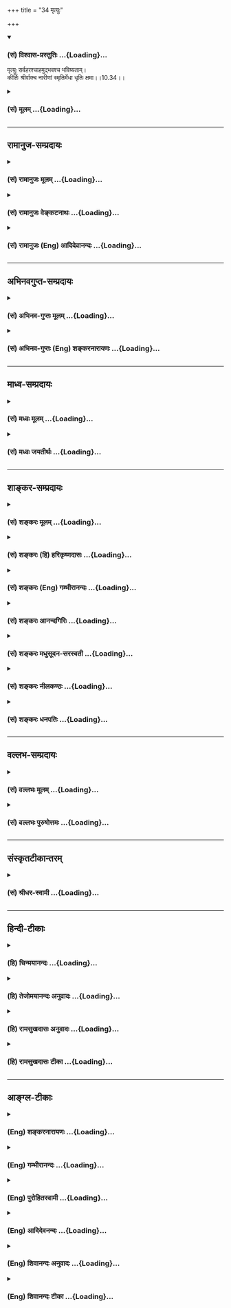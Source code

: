 +++
title = "34 मृत्युः"

+++
<div class="js_include" newlevelforh1="3" title="(सं) विश्वास-प्रस्तुतिः" unfilled url="/purANam_vaiShNavam/mahAbhAratam/06-bhIShma-parva/03-bhagavad-gItA-parva/saMskRtam/vishvAsa-prastutiH/10_vibhUti-vistAra-yoga/34_mRtyuH.md">
<details open><summary><h3>(सं) विश्वास-प्रस्तुतिः ...{Loading}...</h3></summary>

मृत्युः सर्वहरश्चाहमुद्भवश्च भविष्यताम्।  
कीर्तिः श्रीर्वाक्च नारीणां स्मृतिर्मेधा धृतिः क्षमा।।10.34।।
</details>
</div>
<div class="js_include collapsed" newlevelforh1="3" title="(सं) मूलम्" unfilled url="/purANam_vaiShNavam/mahAbhAratam/06-bhIShma-parva/03-bhagavad-gItA-parva/saMskRtam/mUlam/10_vibhUti-vistAra-yoga/34_mRtyuH.md">
<details><summary><h3>(सं) मूलम् ...{Loading}...</h3></summary>

मृत्युः सर्वहरश्चाहमुद्भवश्च भविष्यताम्।  
कीर्तिः श्रीर्वाक्च नारीणां स्मृतिर्मेधा धृतिः क्षमा।।10.34।।
</details>
</div>


_________________
## रामानुज-सम्प्रदायः
<div class="js_include collapsed" newlevelforh1="3" title="(सं) रामानुजः मूलम्" unfilled url="/purANam_vaiShNavam/mahAbhAratam/06-bhIShma-parva/03-bhagavad-gItA-parva/saMskRtam/rAmAnujaH/mUlam/10_vibhUti-vistAra-yoga/34_mRtyuH.md">
<details><summary><h3>(सं) रामानुजः मूलम् ...{Loading}...</h3></summary>

।।10.34।।**सर्व**प्राण**हरः मृत्युः च अहम्** उत्पत्स्यमानानाम्
उद्भवाख्यं कर्म **च** अहम्; **नारीणां श्रीः** अहं **कीर्तिः** च अहं
**वाक्** च अहं **स्मृतिः** च अहं **मेधा** च अहं **धृतिः** च अहं
**क्षमा** च अहम्।

</details>
</div>
<div class="js_include collapsed" newlevelforh1="3" title="(सं) रामानुजः वेङ्कटनाथः" unfilled url="/purANam_vaiShNavam/mahAbhAratam/06-bhIShma-parva/03-bhagavad-gItA-parva/saMskRtam/rAmAnujaH/venkaTanAthaH/10_vibhUti-vistAra-yoga/34_mRtyuH.md">
<details><summary><h3>(सं) रामानुजः वेङ्कटनाथः ...{Loading}...</h3></summary>

  
  
।।10.34।।  
  
कर्मानुरूपदण्डकालावच्छेदाधिकृतयोर्यमकालाख्यपुरुषयोरुक्तत्वाद्यमादेशकारिप्राणहरणाधिकृतपुरुषविशेष
इहमृत्युः सर्वहरः इत्युच्यत इति ज्ञापनायसर्वप्राणहर इत्युक्तम्। प्रलये
सर्वसंहर्तेश्वर इह मृत्युः इति कैश्चिदुक्तं मन्दम्;भूतानामन्त एव च
\[10।20\] इत्युक्तत्वात्। उद्भवसहपाठादत्र मृत्युशब्दो मरणपर इति केचित्।
उद्भवशब्दः स्वरसत उत्पत्तिक्रियापरः। उद्भवस्थानादि निमित्तोपादानादिकं
चात्र पृथगेव निर्दिष्टमिति क्रियापरत्वमेवोचितमित्यभिप्रायेणउद्भवाख्यं
कर्मेत्युक्तम्। कीर्त्यादयो नेह गुणविशेषा विवक्षिताः तेषां पुरुषेष्वपि च
उद्भूतत्वेननारीणाम् इति विशेषणायोगात्। न च नारीशब्दोऽत्र
स्त्रीलिङ्गपदार्थमात्रपरः; मुख्यबाधाभावात्। अतो नारीविशेषनिर्धारणमेव
क्रियते। तत्र च श्रिय एव सर्वनारीभ्योऽतिशयितत्वात्सैव प्रथमं
वक्तव्याकीर्तिः श्रीः इति तु पाठक्रमोऽर्थक्रमेण बाध्यत
इत्यभिप्रायेणश्रीरहं कीर्तिश्चाहमित्युक्तम्। एताश्च भगवदसाधारणशक्तयः।
अन्यत्र तु तत्तदभिमानविशेषात्तत्तच्छब्दः।  
  

</details>
</div>
<div class="js_include collapsed" newlevelforh1="3" title="(सं) रामानुजः (Eng) आदिदेवानन्दः" unfilled url="/purANam_vaiShNavam/mahAbhAratam/06-bhIShma-parva/03-bhagavad-gItA-parva/saMskRtam/rAmAnujaH/english/AdidevAnandaH/10_vibhUti-vistAra-yoga/34_mRtyuH.md">
<details><summary><h3>(सं) रामानुजः (Eng) आदिदेवानन्दः ...{Loading}...</h3></summary>

10.34 I am also death which snatches away the life of all. Of those that
shall be born I am that called birth. Of women (i.e., of goddesses who
are the powers of the Lord) I am prosperity (Sri); I am fame (Kirti); I
am speech (Vak); I am memory (Smrti); I am intelligence (Medha); I am
endurance (Dhrti); and I am forgiveness (Ksama).

</details>
</div>


_________________
## अभिनवगुप्त-सम्प्रदायः
<div class="js_include collapsed" newlevelforh1="3" title="(सं) अभिनव-गुप्तः मूलम्" unfilled url="/purANam_vaiShNavam/mahAbhAratam/06-bhIShma-parva/03-bhagavad-gItA-parva/saMskRtam/abhinava-guptaH/mUlam/10_vibhUti-vistAra-yoga/34_mRtyuH.md">
<details><summary><h3>(सं) अभिनव-गुप्तः मूलम् ...{Loading}...</h3></summary>

।।10.19 -- 10.42।। हन्त ते कथयिष्यामीत्यादि जगत्स्थित इत्यन्तम्। अहमात्मा
(श्लो. 20) इत्यनेन व्यवच्छेदं वारयति। अन्यथा स्थावराणां हिमालय
इत्यादिवाक्येषु हिमालय एव भगवान् नान्य इति व्यवच्छेदेन;
निर्विभागत्वाभावात् ब्रह्मदर्शनं खण्डितम् अभविष्यत्। यतो यस्याखण्डाकारा
व्याप्तिस्तथा चेतसि न उपारोहति; तां च \[यो\] जिज्ञासति
तस्यायमुपदेशग्रन्थः। तथाहि उपसंहारे ( उपसंहारेण)
भेदाभेदवादं,यद्यद्विभूतिमत्सत्त्वम् (श्लो -- 41) इत्यनेनाभिधाय;
पश्चादभेदमेवोपसंहरति अथवा बहुनैतेन -- विष्टभ्याहमिदं -- एकांशेन जगत्
स्थितः (श्लो -- 42) इति। उक्तं हि -- पादोऽस्य विश्वा भूतानि
त्रिपादस्यामृतं दिवि।। इति -- RV; X; 90; 3प्रजानां सृष्टिहेतुः सर्वमिदं
भगवत्तत्त्वमेव तैस्तेर्विचित्रै रूपैर्भाव्यमानं +++(S
तत्त्वमेतैस्तैर्विचित्रैः रूपैः ; N -- विचित्ररूपै -- )+++ सकलस्य +++(S;N
सकलमस्य)+++ विषयतां यातीति।

</details>
</div>
<div class="js_include collapsed" newlevelforh1="3" title="(सं) अभिनव-गुप्तः (Eng) शङ्करनारायणः" unfilled url="/purANam_vaiShNavam/mahAbhAratam/06-bhIShma-parva/03-bhagavad-gItA-parva/saMskRtam/abhinava-guptaH/english/shankaranArAyaNaH/10_vibhUti-vistAra-yoga/34_mRtyuH.md">
<details><summary><h3>(सं) अभिनव-गुप्तः (Eng) शङ्करनारायणः ...{Loading}...</h3></summary>

10.34 See Comment under 10.42

</details>
</div>


_________________
## माध्व-सम्प्रदायः
<div class="js_include collapsed" newlevelforh1="3" title="(सं) मध्वः मूलम्" unfilled url="/purANam_vaiShNavam/mahAbhAratam/06-bhIShma-parva/03-bhagavad-gItA-parva/saMskRtam/madhvaH/mUlam/10_vibhUti-vistAra-yoga/34_mRtyuH.md">
<details><summary><h3>(सं) मध्वः मूलम् ...{Loading}...</h3></summary>

।।10.34।। Sri Madhvacharya did not comment on this sloka.,

</details>
</div>
<div class="js_include collapsed" newlevelforh1="3" title="(सं) मध्वः जयतीर्थः" unfilled url="/purANam_vaiShNavam/mahAbhAratam/06-bhIShma-parva/03-bhagavad-gItA-parva/saMskRtam/madhvaH/jayatIrthaH/10_vibhUti-vistAra-yoga/34_mRtyuH.md">
<details><summary><h3>(सं) मध्वः जयतीर्थः ...{Loading}...</h3></summary>

।।10.34।। Sri Jayatirtha did not comment on this sloka.  
  

</details>
</div>


_________________
## शाङ्कर-सम्प्रदायः
<div class="js_include collapsed" newlevelforh1="3" title="(सं) शङ्करः मूलम्" unfilled url="/purANam_vaiShNavam/mahAbhAratam/06-bhIShma-parva/03-bhagavad-gItA-parva/saMskRtam/shankaraH/mUlam/10_vibhUti-vistAra-yoga/34_mRtyuH.md">
<details><summary><h3>(सं) शङ्करः मूलम् ...{Loading}...</h3></summary>

।।10.34।। --,**मृत्युः** द्विविधः धनादिहरः प्राणहरश्**च** तत्र यः
प्राणहरः; स **सर्वहरः** उच्यते सः अहम् इत्यर्थः। अथवा; परः ईश्वरः प्रलये
सर्वहरणात् सर्वहरः; सः **अहम्। उद्भवः** उत्कर्षः अभ्युदयः
तत्प्राप्तिहेतुश्च अहम्। केषाम् **भविष्यतां** भाविकल्याणानाम्;
उत्कर्षप्राप्तियोग्यानाम् इत्यर्थः। **कीर्तिः श्रीः वाक् च नारीणां
स्मृतिः मेधा धृतिः क्षमा** इत्येताः उत्तमाः स्त्रीणाम् अहम् अस्मि;
यासाम् आभासमात्रसंबन्धेनापि लोकः कृतार्थमात्मानं मन्यते।।

</details>
</div>
<div class="js_include collapsed" newlevelforh1="3" title="(सं) शङ्करः (हि) हरिकृष्णदासः" unfilled url="/purANam_vaiShNavam/mahAbhAratam/06-bhIShma-parva/03-bhagavad-gItA-parva/saMskRtam/shankaraH/hindI/harikRShNadAsaH/10_vibhUti-vistAra-yoga/34_mRtyuH.md">
<details><summary><h3>(सं) शङ्करः (हि) हरिकृष्णदासः ...{Loading}...</h3></summary>

।।10.34।। धनादिका नाश करनेवाला और प्राणोंका नाश करनेवाला ऐसे दो प्रकारका
मृत्यु सर्वहर कहलाता है; वह सर्वहर मृत्यु मैं हूँ। अथवा परम ईश्वर
प्रलयकालमें सबका नाश करनेवाला होनेसे सर्वहर है; वह मैं हूँ। भविष्यत्में
जिनका कल्याण होनेवाला है अर्थात् जो उत्कर्षताप्राप्तिके योग्य हैं उनका
उद्भव अर्थात् उत्कर्ष -- उन्नतिकी प्राप्तिका कारण मैं हूँ। स्त्रियोंमें
जो कीर्ति; श्री; वाणी; स्मृति; बुद्धि; घृति और क्षमा ये उत्तम स्त्रियाँ
हैं; जिनके आभासमात्र सम्बन्धसे भी लोग अपनेको कृतार्थ मानते हैं वे मैं
हूँ।

</details>
</div>
<div class="js_include collapsed" newlevelforh1="3" title="(सं) शङ्करः (Eng) गम्भीरानन्दः" unfilled url="/purANam_vaiShNavam/mahAbhAratam/06-bhIShma-parva/03-bhagavad-gItA-parva/saMskRtam/shankaraH/english/gambhIrAnandaH/10_vibhUti-vistAra-yoga/34_mRtyuH.md">
<details><summary><h3>(सं) शङ्करः (Eng) गम्भीरानन्दः ...{Loading}...</h3></summary>

10.34 Death which is of two kinds-one destroying wealth, and the other
destroying life-, \[Here Ast. adds: tatra yah prana-harah sah
(sarva-harah ucyate)-Among them, that which destroys life (is called
sarva-harah).-Tr.\] is called sarva-harah, the destroyer of all. I am
that. This is the meaning. Or, the supreme God is the all-destroyer
because He destroys everything during dissolution. I am He. And I am
udbhavah, prosperity, eminence, and the means to it. Of whom;
Bhavisyatam, of those destined to be prosperous, i.e. of those who are
fit for attaining eminence. Narinam, of the feminine alities; I am
kirtih, fame; srih, beauty; vak, speech; smrtih, memory; medha,
intelligence dhrtih, fortitude; and ksama, forbearance. I am these
excellent feminine ialities, by coming to possess even a trace of which
one considers himself successful.

</details>
</div>
<div class="js_include collapsed" newlevelforh1="3" title="(सं) शङ्करः आनन्दगिरिः" unfilled url="/purANam_vaiShNavam/mahAbhAratam/06-bhIShma-parva/03-bhagavad-gItA-parva/saMskRtam/shankaraH/AnandagiriH/10_vibhUti-vistAra-yoga/34_mRtyuH.md">
<details><summary><h3>(सं) शङ्करः आनन्दगिरिः ...{Loading}...</h3></summary>

।।10.34।। सर्वहरशब्दस्य मुख्यमर्थान्तरमाह -- **अथवेति।**
भाविकल्याणानामित्युक्तमेव स्पष्टयति -- **उत्कर्षेति।**
कीर्तिर्धार्मिकत्वनिमित्ता ख्यातिः। श्रीर्लक्ष्मीः; कान्तिः शोभा;
वाग्वाणी सर्वस्य प्रकाशिका; स्मृतिश्चिरानुभूतस्मरणशक्तिः; मेधा
ग्रन्थधारणशक्तिः; धृतिर्धैर्यम्; क्षमा मानापमानयोरविकृतचित्तता। स्त्रीषु
कीर्त्यादीनामुत्तमत्वमुपपादयति -- **यासामिति।**

</details>
</div>
<div class="js_include collapsed" newlevelforh1="3" title="(सं) शङ्करः मधुसूदन-सरस्वती" unfilled url="/purANam_vaiShNavam/mahAbhAratam/06-bhIShma-parva/03-bhagavad-gItA-parva/saMskRtam/shankaraH/madhusUdana-sarasvatI/10_vibhUti-vistAra-yoga/34_mRtyuH.md">
<details><summary><h3>(सं) शङ्करः मधुसूदन-सरस्वती ...{Loading}...</h3></summary>

।।10.34।। संहारकारिणां मध्ये सर्वहरः सर्वसंहारकारी मृत्युरहम्। भविष्यतां
भाविकल्याणानां य उद्भव उत्कर्षः स चाहमेव। नारीणां मध्ये कीर्तिः
श्रीर्वाक् स्मृतिर्मेधा धृतिः क्षमेति च सप्त धर्मपत्न्योऽहमेव। तत्र
कीर्तिर्धार्मिकत्वनिमित्ता प्रशस्तत्वेन नानादिग्देशीयलोकज्ञानविषयतारूपा
ख्यातिः। श्रीर्धर्मार्थकामसंपत् शरीरशोभा वा कान्तिर्वा। वाक् सरस्वती
सर्वस्यार्थस्य प्रकाशिका संस्कृता वाणी। चकारान्मूर्त्यादयोऽपि
धर्मपत्न्यो गृह्यन्ते। स्मृतिश्चिरानुभूतार्थस्मरणशक्तिः।
अनेकग्रन्थार्थधारणाशक्तिर्मेधा। धृतिरवसादेऽपि
शरीरेन्द्रियसंघातोत्तम्भनशक्तिः। उच्छृङ्खलप्रवृत्तिकारणेन चापलप्राप्तौ
तन्निवर्तनशक्तिर्वा। क्षमा हर्षविषादयोरविकृतचित्तता।
यासामाभासमात्रसंबन्धेनापि जनः सर्वलोकादरणीयो भवति
तासां,सर्वस्त्रीषूत्तमत्वमिति प्रसिद्धमेव।

</details>
</div>
<div class="js_include collapsed" newlevelforh1="3" title="(सं) शङ्करः नीलकण्ठः" unfilled url="/purANam_vaiShNavam/mahAbhAratam/06-bhIShma-parva/03-bhagavad-gItA-parva/saMskRtam/shankaraH/nIlakaNThaH/10_vibhUti-vistAra-yoga/34_mRtyuH.md">
<details><summary><h3>(सं) शङ्करः नीलकण्ठः ...{Loading}...</h3></summary>

।।10.34।। सर्वहरः प्रलयकालिको मृत्युरस्मि। भविष्यतां भाविकल्याणानामुद्भव
ऐश्वर्योत्कर्षोऽहम्। कीर्त्यादिसप्तकमप्यहं यासां संश्रयमात्रेण मनुष्येषु
कृतार्थताबुद्धिर्भवति।

</details>
</div>
<div class="js_include collapsed" newlevelforh1="3" title="(सं) शङ्करः धनपतिः" unfilled url="/purANam_vaiShNavam/mahAbhAratam/06-bhIShma-parva/03-bhagavad-gItA-parva/saMskRtam/shankaraH/dhanapatiH/10_vibhUti-vistAra-yoga/34_mRtyuH.md">
<details><summary><h3>(सं) शङ्करः धनपतिः ...{Loading}...</h3></summary>

।।10.34।। मृत्युः सर्वहरः प्राणहरस्तस्य सर्वहरत्वात्। धनादिहरस्तु न
सर्वहरः। यद्वा प्रलयकाले सर्वहरः। यद्वा प्रलयकाले,सर्वहरः परमेश्वरुपो
मृत्युहरम्। भविष्यतां भाविकल्याणानामुत्कर्षप्राप्तियोग्यानां मध्ये
उत्कर्षाभ्युदयप्राप्तिहेतुरहम्। नारीणां कीर्त्यादयो नार्योऽहं
यामामाभासमात्रेणापि लोकः कृतार्थमात्मानं मन्यते।

</details>
</div>


_________________
## वल्लभ-सम्प्रदायः
<div class="js_include collapsed" newlevelforh1="3" title="(सं) वल्लभः मूलम्" unfilled url="/purANam_vaiShNavam/mahAbhAratam/06-bhIShma-parva/03-bhagavad-gItA-parva/saMskRtam/vallabhaH/mUlam/10_vibhUti-vistAra-yoga/34_mRtyuH.md">
<details><summary><h3>(सं) वल्लभः मूलम् ...{Loading}...</h3></summary>

।।10.34।। मृत्युरिति स्पष्टम्। भगवदीयविरोधिजनान् सर्वान् संहरति तथाभूतो
मृत्युर्मद्विभूतिः। एवमुद्भवोऽपि। नारीणां मध्ये कीर्त्यादयः सप्ताहम्।
अथवा कीर्त्तिर्वृषभानुपत्नी मद्विभूतिः। तत्र श्रीश्चाहम्।
वाक्सरस्वतीयमवताररूपा चाहं श्रीपरिचारिका वा निर्दिष्टा।

</details>
</div>
<div class="js_include collapsed" newlevelforh1="3" title="(सं) वल्लभः पुरुषोत्तमः" unfilled url="/purANam_vaiShNavam/mahAbhAratam/06-bhIShma-parva/03-bhagavad-gItA-parva/saMskRtam/vallabhaH/puruShottamaH/10_vibhUti-vistAra-yoga/34_mRtyuH.md">
<details><summary><h3>(सं) वल्लभः पुरुषोत्तमः ...{Loading}...</h3></summary>

  
  
।।10.34।। मृत्युरिति। संहारिणां मध्ये सर्वसंहारकोऽहम्। च पुनः मृत्युरपि।
भविष्यतां निखिलानां प्राणिनां पदार्थानां उद्भवोऽभ्युदयः
भाग्यरूपोऽहम्। कीर्तिरिति। कीर्तिः धर्मस्य स्त्री; श्रीः लक्ष्मीः; वाक्
सरस्वती श्रीभागवतादिरूपा; स्मृतिर्भगवत्स्मरणात्मिका; मेधा बुद्धिः
भगवद्गुणैकनिष्ठा; धृतिः आपत्सु धर्मैकनिष्ठता; क्षमा सर्वातिक्रमसहनरूपा;
नारीणां मध्ये एता मद्विभूतिरूपाः।  
  

</details>
</div>


_________________
## संस्कृतटीकान्तरम्
<div class="js_include collapsed" newlevelforh1="3" title="(सं) श्रीधर-स्वामी" unfilled url="/purANam_vaiShNavam/mahAbhAratam/06-bhIShma-parva/03-bhagavad-gItA-parva/saMskRtam/shrIdhara-svAmI/10_vibhUti-vistAra-yoga/34_mRtyuH.md">
<details><summary><h3>(सं) श्रीधर-स्वामी ...{Loading}...</h3></summary>

।।10.34।। **मृत्युरिति।** संहारकारिणां मध्ये सर्वहरो मृत्युरहम्।
भविष्यतां भाविकल्याणानां प्राणिनामुद्भवोऽभ्युदयोऽहम्। नारीणां स्त्रीणां
मध्ये कीर्त्याद्याः सप्त देवतारूपाः स्त्रियोऽहम्। यासामाभासमात्रयोगेन
प्राणिनः श्लाघ्या भवन्ति ताः कीर्त्याद्याः स्त्रियो मद्विभूतयः।

</details>
</div>


_________________
## हिन्दी-टीकाः
<div class="js_include collapsed" newlevelforh1="3" title="(हि) चिन्मयानन्दः" unfilled url="/purANam_vaiShNavam/mahAbhAratam/06-bhIShma-parva/03-bhagavad-gItA-parva/hindI/chinmayAnandaH/10_vibhUti-vistAra-yoga/34_mRtyuH.md">
<details><summary><h3>(हि) चिन्मयानन्दः ...{Loading}...</h3></summary>

।।10.34।। मैं सर्वभक्षक मृत्यु हूँ समानता की समर्थक मृत्यु; शासक के
राजदण्ड और मुकुट को भी भिक्षु के भिक्षापात्र और दण्ड के स्तर तक ले आती
है। प्रत्येक प्राणी केवल अपने जीवन काल में अनेक वस्तुओं और व्यक्तियों के
संबंधों के द्वारा अपना एक भिन्न अस्तित्व बनाये रखता है। मृत्यु के
पश्चात् विद्वान और मूढ़; पुण्यात्मा और पापात्मा; बलवान और दुर्बल; शासक
और शासित ये सब धूलि में मिल जाते हैं; एक समानरूप बन जाते हैं जिनमें किसी
प्रकार का भेद नहीं किया जा सकता। भविष्य में होने वालों का मैं उत्पत्ति
कारण हूँ परमात्मा केवल सर्वभक्षक ही नहीं; सृष्टिकर्ता भी है। हम देख चुके
हैं कि वस्तुत एक अवस्था के नाश के बिना अन्य अवस्था का जन्म नहीं हो सकता
है। किसी पक्ष को ही देखना माने जीवन का एकांगी दर्शन करना ही हैं। वस्तु
के नाश से शून्यता नहीं शेष रहती; वरन् अन्य वस्तु की उत्पत्ति होती है।
समुद्र में उठती लहरों को अलगअलग देंखे ंतो सदा नाश ही होता दिखाई देगा;
परन्तु एक के लय के साथ ही समुद्र में कितनी ही लहरें उत्पन्न होती रहती
हैं; जिसका हमे ध्यान भी नहीं रहता है। इस सम्पूर्ण विवेचन का बल इसी पर है
कि अनन्त परमात्मा अपने में ही रचना और संहार की क्रीड़ा निरन्तर कर रहा है
जिस क्रीड़ा को हम विश्व कहते हैं। मैं स्त्रियों में कीर्ति; श्री; वाक्;
स्मृति; मेधा; धृति और क्षमा हूँ ये सात देवताओं की स्त्रियां और
स्त्रीवाचक नाम गुण के रूप में भी प्रसिद्ध हंै; इसलिए दोनों प्रकार से ही
ये भगवान् की विभूतियां है; दार्शनिक दृष्टिकोण से इस कथन का अर्थ सब
आलोचनाओं के परे है। यहाँ यह नहीं कहा गया है कि इन गुणों से सम्पन्न पुरुष
दिव्य है। तात्पर्य यह है कि जिस किसी पुरुष में जिसका भूतकाल का जीवन कैसा
भी हो जब कभी इनमें से किसी गुण के दर्शन होते हैं; तब हम उसके माध्यम से
ईश्वर की विभूति के स्पष्ट दर्शन कर सकते हैं। गुण के प्रत्यारोपण की भाषा
में भगवान् कहते हैं; स्त्रियों में मैं कीर्ति; श्री आदि गुण हूँ। अपने
परिचय को और अधिक स्पष्ट करने के लिए अगले श्लोक में भगवान् श्रीकृष्ण चार
और दृष्टान्त देते हैं

</details>
</div>
<div class="js_include collapsed" newlevelforh1="3" title="(हि) तेजोमयानन्दः अनुवादः" unfilled url="/purANam_vaiShNavam/mahAbhAratam/06-bhIShma-parva/03-bhagavad-gItA-parva/hindI/tejomayAnandaH/anuvAdaH/10_vibhUti-vistAra-yoga/34_mRtyuH.md">
<details><summary><h3>(हि) तेजोमयानन्दः अनुवादः ...{Loading}...</h3></summary>

।।10.34।। मैं सर्वभक्षक मृत्यु और भविष्य में होने वालों की उत्पत्ति का
कारण हूँ; स्त्रियों में कीर्ति, श्री, वाक (वाणी), स्मृति, मेधा, धृति और
क्षमा हूँ।।

</details>
</div>
<div class="js_include collapsed" newlevelforh1="3" title="(हि) रामसुखदासः अनुवादः" unfilled url="/purANam_vaiShNavam/mahAbhAratam/06-bhIShma-parva/03-bhagavad-gItA-parva/hindI/rAmasukhadAsaH/anuvAdaH/10_vibhUti-vistAra-yoga/34_mRtyuH.md">
<details><summary><h3>(हि) रामसुखदासः अनुवादः ...{Loading}...</h3></summary>

।।10.34।। सबका हरण करनेवाली मृत्यु और उत्पन्न होनेवालोंका उभ्दव मैं हूँ
तथा स्त्री-जातिमें कीर्ति, श्री, वाक्, स्मृति, मेधा, धृति और क्षमा मैं
हूँ।

</details>
</div>
<div class="js_include collapsed" newlevelforh1="3" title="(हि) रामसुखदासः टीका" unfilled url="/purANam_vaiShNavam/mahAbhAratam/06-bhIShma-parva/03-bhagavad-gItA-parva/hindI/rAmasukhadAsaH/TIkA/10_vibhUti-vistAra-yoga/34_mRtyuH.md">
<details><summary><h3>(हि) रामसुखदासः टीका ...{Loading}...</h3></summary>

।।10.34।।***व्याख्या--*'मृत्युः सर्वहरश्चाहम्'--**मृत्युमें हरण करनेकी
ऐसी विलक्षण सामर्थ्य है कि मृत्युके बाद यहाँकी स्मृतितक नहीं रहती, सब
कुछ अपहृत हो जाता है। वास्तवमें यह सामर्थ्य मृत्युकी नहीं है, प्रत्युत
परमात्माकी है। अगर सम्पूर्णका हरण करनेकी, विस्मृत करनेकी भगवत्प्रदत्त
सामर्थ्य मृत्युमें न होती तो अपनेपनके सम्बन्धको लेकर जैसी चिन्ता इस
जन्ममें मनुष्यको होती है, वैसी ही चिन्ता पिछले जन्मके सम्बन्धको लेकर भी
होती। मनुष्य न जाने कितने जन्म ले चुका है। अगर उन जन्मोंकी याद रहती तो
मनुष्यकी चिन्ताओंका, उसके मोहका कभी अन्त आता ही नहीं। परन्तु मृत्युके
द्वारा विस्मृति होनेसे पूर्वजन्मोंके कुटुम्ब, सम्पत्ति आदिकी चिन्ता नहीं
होती। इस तरह मृत्युमें जो चिन्ता, मोह मिटानेकी सामर्थ्य है, वह सब
भगवान्की है।

</details>
</div>


_________________
## आङ्ग्ल-टीकाः
<div class="js_include collapsed" newlevelforh1="3" title="(Eng) शङ्करनारायणः" unfilled url="/purANam_vaiShNavam/mahAbhAratam/06-bhIShma-parva/03-bhagavad-gItA-parva/english/shankaranArAyaNaH/10_vibhUti-vistAra-yoga/34_mRtyuH.md">
<details><summary><h3>(Eng) शङ्करनारायणः ...{Loading}...</h3></summary>

10.34. I am the Death that carries away all and also the Birth of all
that are to be born; of the wives of men, I am the Fame, Fortune,
Speech, Memory, Wisdom, Constancy and Patience.

</details>
</div>
<div class="js_include collapsed" newlevelforh1="3" title="(Eng) गम्भीरानन्दः" unfilled url="/purANam_vaiShNavam/mahAbhAratam/06-bhIShma-parva/03-bhagavad-gItA-parva/english/gambhIrAnandaH/10_vibhUti-vistAra-yoga/34_mRtyuH.md">
<details><summary><h3>(Eng) गम्भीरानन्दः ...{Loading}...</h3></summary>

10.34 And I am Death, the destroyer of all; and the prosperity of those
destined to be prosperous. Of the feminine \[Narinam may mean 'of the
feminine alities'. According to Sridhara Swami and S., the words fame
etc. signify the goddesses of the respective alities. According to M.S.
these seven goddesses are the wives of the god Dharma.-Tr.\] (I am)
fame, beauty, speech, memory, intelligence, fortitude and forbearance.

</details>
</div>
<div class="js_include collapsed" newlevelforh1="3" title="(Eng) पुरोहितस्वामी" unfilled url="/purANam_vaiShNavam/mahAbhAratam/06-bhIShma-parva/03-bhagavad-gItA-parva/english/purohitasvAmI/10_vibhUti-vistAra-yoga/34_mRtyuH.md">
<details><summary><h3>(Eng) पुरोहितस्वामी ...{Loading}...</h3></summary>

10.34 I am all-devouring Death; I am the Origin of all that shall
happen; I am Fame, Fortune, Speech, Memory, Intellect, Constancy and
Forgiveness.

</details>
</div>
<div class="js_include collapsed" newlevelforh1="3" title="(Eng) आदिदेवनन्दः" unfilled url="/purANam_vaiShNavam/mahAbhAratam/06-bhIShma-parva/03-bhagavad-gItA-parva/english/AdidevanandaH/10_vibhUti-vistAra-yoga/34_mRtyuH.md">
<details><summary><h3>(Eng) आदिदेवनन्दः ...{Loading}...</h3></summary>

10.34 I am also death which snatches all away. I am the origin of all
that shall be born. Among women, I am fame, prosperity, speech, memory,
intelligence, endurance and forgiveness.

</details>
</div>
<div class="js_include collapsed" newlevelforh1="3" title="(Eng) शिवानन्दः अनुवादः" unfilled url="/purANam_vaiShNavam/mahAbhAratam/06-bhIShma-parva/03-bhagavad-gItA-parva/english/shivAnandaH/anuvAdaH/10_vibhUti-vistAra-yoga/34_mRtyuH.md">
<details><summary><h3>(Eng) शिवानन्दः अनुवादः ...{Loading}...</h3></summary>

10.34 And I am the all-devouring Death, and the prosperity of those who
are to be prosperous; among the feminine alities (I am) fame,
prosperity, speech, memory, intelligence, firmness and forgiveness.

</details>
</div>
<div class="js_include collapsed" newlevelforh1="3" title="(Eng) शिवानन्दः टीका" unfilled url="/purANam_vaiShNavam/mahAbhAratam/06-bhIShma-parva/03-bhagavad-gItA-parva/english/shivAnandaH/TIkA/10_vibhUti-vistAra-yoga/34_mRtyuH.md">
<details><summary><h3>(Eng) शिवानन्दः टीका ...{Loading}...</h3></summary>

10.34 मृत्युः death; सर्वहरः alldevouring; च and; अहम् I; उद्भवः the
prosperity; च and; भविष्यताम् of those who are to be prosperous; कीर्तिः
frame; श्रीः prosperity; वाक् speech; च and; नारीणाम् of the feminine;
स्मृतिः the memory; मेधा intelligence; धृतिः firmness; क्षमा
forgiveness.Commentary I am also the allsnatching death that destroys
everything. Death is of two kinds; viz.; he who seizes wealth and he who
seizes life. Of them he who seizes life is the allseizer and,hence he is
called Sarvaharah. I am he.Or; there is another interpretation. I am the
Supreme Lord Who is the allseizer; because I destroy everything at the
time of the cosmic dissolution.I am the origin of all the beings to be
born in the future. I am the prosperity and the means of achieving it of
those who are fit to attain it.Beauty is Sri. Lustre is Sri. I am fame;
the best of the feminine alities. People who have attained slight fame
think that they have achieved great success in life and that they have
become very big or great men. I am speech which adorns the throne of
justice. I am memory which recalls objects and pleasures of the past.The
power of the mind which enables one to hold the teachings of the
scriptures is Medha. Firmness or Dhriti is the power to keep the body
and the senses steady even amidst various kinds of sufferings. The power
to keep oneself unattached even while doing actions is Dhriti. It also
means courage. Kshama also means endurance.Fame; prosperity; memory;
intelligence and firmness are the daughters of Daksha. They had been
given in marriage to Dhrama and so they are all called Dharmapatnis.

</details>
</div>
